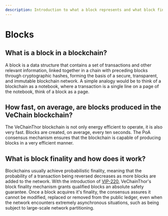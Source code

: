 ```yaml
---
description: Introduction to what a block represents and what block finality is.
---
```


# Blocks

## What is a block in a blockchain?

A block is a data structure that contains a set of transactions and other relevant information, linked together in a chain with preceding blocks through cryptographic hashes, forming the basis of a secure, transparent, and immutable blockchain network. A simple analogy would be to think of a blockchain as a notebook, where a transaction is a single line on a page of the notebook, think of a block as a page.

## How fast, on average, are blocks produced in the VeChain blockchain?

The VeChainThor blockchain is not only energy efficient to operate, it is also very fast. Blocks are created, on average, every ten seconds. The PoA consensus mechanism ensures that the blockchain is capable of producing blocks in a very efficient manner.

## What is block finality and how does it work?

Blockchains usually achieve probabilistic finality, meaning that the probability of a transaction being reversed decreases as more blocks are added to the network. With the introduction of [VIP-220](https://github.com/vechain/VIPs/blob/master/vips/VIP-220.md), VeChainThor's block finality mechanism grants qualified blocks an absolute safety guarantee. Once a block acquires it's finality, the consensus assures it cannot be modified, replaced or removed from the public ledger, even when the network encounters extremely asynchronous situations, such as being subject to large-scale network partitioning.
